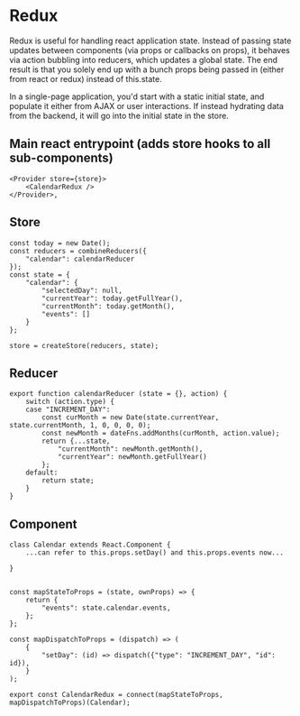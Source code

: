 Redux
=====

Redux is useful for handling react application state. Instead of passing state updates between components (via props or callbacks on props), it behaves via action bubbling into reducers, which updates a global state. The end result is that you solely end up with a bunch props being passed in (either from react or redux) instead of this.state.

In a single-page application, you'd start with a static initial state, and populate it either from AJAX or user interactions. If instead hydrating data from the backend, it will go into the initial state in the store.

Main react entrypoint (adds store hooks to all sub-components)
--------------------------------------------------------------

```
<Provider store={store}>
    <CalendarRedux />
</Provider>,
```


Store
-----

```
const today = new Date();
const reducers = combineReducers({
    "calendar": calendarReducer
});
const state = {
    "calendar": {
        "selectedDay": null,
        "currentYear": today.getFullYear(),
        "currentMonth": today.getMonth(),
        "events": []
    }
};

store = createStore(reducers, state);
```


Reducer
-------

```
export function calendarReducer (state = {}, action) {
    switch (action.type) {
    case "INCREMENT_DAY":
        const curMonth = new Date(state.currentYear, state.currentMonth, 1, 0, 0, 0, 0);
        const newMonth = dateFns.addMonths(curMonth, action.value);
        return {...state,
            "currentMonth": newMonth.getMonth(),
            "currentYear": newMonth.getFullYear()
        };
    default:
        return state;
    }
}
```


Component
---------

```
class Calendar extends React.Component {
    ...can refer to this.props.setDay() and this.props.events now...

}


const mapStateToProps = (state, ownProps) => {
    return {
        "events": state.calendar.events,
    };
};

const mapDispatchToProps = (dispatch) => (
    {
        "setDay": (id) => dispatch({"type": "INCREMENT_DAY", "id": id}),
    }
);

export const CalendarRedux = connect(mapStateToProps, mapDispatchToProps)(Calendar);
```
